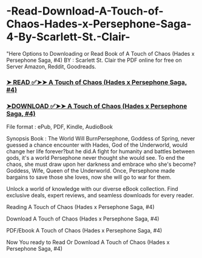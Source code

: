 # -Read-Download-A-Touch-of-Chaos-Hades-x-Persephone-Saga-4-By-Scarlett-St.-Clair-

"Here Options to Downloading or Read Book of A Touch of Chaos (Hades x Persephone Saga, #4) BY : Scarlett St.  Clair the PDF online for free on Server Amazon, Reddit, Goodreads.

### [➤ READ ✅➤➤ A Touch of Chaos (Hades x Persephone Saga, #4)](https://en.ebooksteach.xyz/?book=56670031-a-touch-of-chaos)
### [➤DOWNLOAD ✅➤➤ A Touch of Chaos (Hades x Persephone Saga, #4)](https://en.ebooksteach.xyz/?book=56670031-a-touch-of-chaos)

File format : ePub, PDF, Kindle, AudioBook

Synopsis Book : The World Will BurnPersephone, Goddess of Spring, never guessed a chance encounter with Hades, God of the Underworld, would change her life forever?but he did.A fight for humanity and battles between gods, it's a world Persephone never thought she would see. To end the chaos, she must draw upon her darkness and embrace who she's become?Goddess, Wife, Queen of the Underworld. Once, Persephone made bargains to save those she loves, now she will go to war for them.

Unlock a world of knowledge with our diverse eBook collection. Find exclusive deals, expert reviews, and seamless downloads for every reader.

Reading A Touch of Chaos (Hades x Persephone Saga, #4)

Download A Touch of Chaos (Hades x Persephone Saga, #4)

PDF/Ebook A Touch of Chaos (Hades x Persephone Saga, #4)

Now You ready to Read Or Download A Touch of Chaos (Hades x Persephone Saga, #4)
